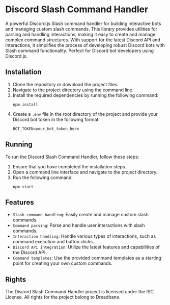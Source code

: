# Discord Slash Command Handler

A powerful Discord.js Slash command handler for building interactive bots and managing custom slash commands. This library provides utilities for parsing and handling interactions, making it easy to create and manage complex command structures. With support for the latest Discord API and interactions, it simplifies the process of developing robust Discord bots with Slash command functionality. Perfect for Discord bot developers using Discord.js.

## Installation

1. Clone the repository or download the project files.
2. Navigate to the project directory using the command line.
3. Install the required dependencies by running the following command:
   ```
   npm install
   ```
4. Create a `.env` file in the root directory of the project and provide your Discord bot token in the following format:
   ```
   BOT_TOKEN=your_bot_token_here
   ```

## Running

To run the Discord Slash Command Handler, follow these steps:

1. Ensure that you have completed the installation steps.
2. Open a command line interface and navigate to the project directory.
3. Run the following command:
   ```
   npm start
   ```

## Features

- `Slash command handling`: Easily create and manage custom slash commands.
- `Command parsing`: Parse and handle user interactions with slash commands.
- `Interaction handling`: Handle various types of interactions, such as command execution and button clicks.
- `Discord API integration`: Utilize the latest features and capabilities of the Discord API.
- `Command templates`: Use the provided command templates as a starting point for creating your own custom commands.

## Rights

The Discord Slash Command Handler project is licensed under the ISC License. All rights for the project belong to Dreadbane.
